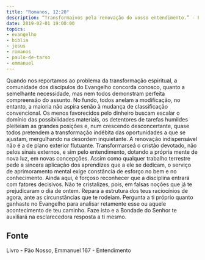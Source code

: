 ```yaml
---
title: "Romanos, 12:20"
description: “Transformai­vos pela renovação do vosso entendimento.” - Paulo 
date: 2019-02-01 19:00:00
topics: 
- evangelho
- biblia
- jesus
- romanos
- paulo-de-tarso
- emmanuel
---
```


Quando nos reportamos ao problema da transformação espiritual, a
comunidade dos discípulos do Evangelho concorda conosco, quanto a semelhante
necessidade, mas nem todos demonstram perfeita compreensão do assunto.
No fundo, todos anelam a modificação, no entanto, a maioria não aspira
senão à mudança de classificação convencional.
Os menos favorecidos pelo dinheiro buscam escalar o domínio das
possibilidades materiais, os detentores de tarefas humildes pleiteiam as grandes
posições e, num crescendo desconcertante, quase todos pretendem a transformação
indébita das oportunidades a que se ajustam, mergulhando na desordem inquietante.
A renovação indispensável não é a de plano exterior flutuante.
Transformar­se­á o cristão devotado, não pelos sinais externos, e sim pelo
entendimento, dotando a própria mente de nova luz, em novas concepções.
Assim como qualquer trabalho terrestre pede a sincera aplicação dos
aprendizes que a ele se dedicam, o serviço de aprimoramento mental exige
constância de esforço no bem e no conhecimento.
Ainda aqui, é forçoso reconhecer que a disciplina entrará com fatores
decisivos.
Não te cristalizes, pois, em falsas noções que já te prejudicaram o dia de
ontem.
Repara a estrutura dos teus raciocínios de agora, ante as circunstâncias que
te rodeiam.
Pergunta a ti próprio quanto ganhaste no Evangelho para analisar retamente
esse ou aquele acontecimento de teu caminho.
Faze isto e a Bondade do Senhor te auxiliará na esclarecedora resposta a ti
mesmo.




## Fonte
Livro - Pão Nosso, Emmanuel
167 - Entendimento
